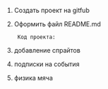 1) Создать проект на gitfub
2) Оформить файл README.md

        Код проекта:
1) добавление спрайтов
2) подписки на события
3) физика мяча
